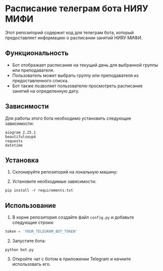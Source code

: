 # Расписание телеграм бота НИЯУ МИФИ

Этот репозиторий содержит код для телеграм бота, который предоставляет информацию о расписании занятий НИЯУ МИФИ.

## Функциональность

- Бот отображает расписание на текущий день для выбранной группы или преподавателя.
- Пользователь может выбрать группу или преподавателя из предоставленного списка.
- Бот также позволяет пользователю просмотреть расписание занятий на определенную дату.

## Зависимости

Для работы этого бота необходимо установить следующие зависимости:

```
aiogram 2.25.1
beautifulsoup4
requests
datetime
```

## Установка

1. Склонируйте репозиторий на локальную машину:

2. Установите необходимые зависимости:

```
pip install -r requirements.txt
```

## Использование

1. В корне репозитория создайте файл `config.py` и добавьте следующие строки:

```python
token = 'YOUR_TELEGRAM_BOT_TOKEN'
```

2. Запустите бота:

```
python bot.py
```

3. Откройте чат с ботом в приложении Telegram и начните использовать его.
